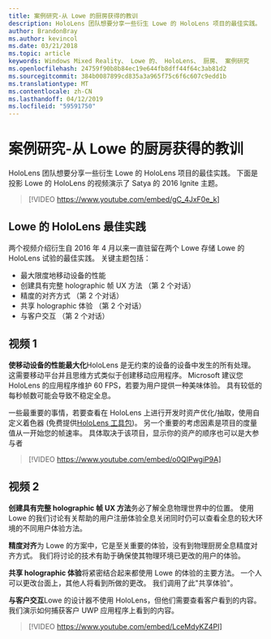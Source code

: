 ```yaml
---
title: 案例研究-从 Lowe 的厨房获得的教训
description: HoloLens 团队想要分享一些衍生 Lowe 的 HoloLens 项目的最佳实践。
author: BrandonBray
ms.author: kevincol
ms.date: 03/21/2018
ms.topic: article
keywords: Windows Mixed Reality、 Lowe 的、 HoloLens、 厨房、 案例研究
ms.openlocfilehash: 24759f90b8b84ec19e644fb8dff44f64c3ab81d2
ms.sourcegitcommit: 384b0087899cd835a3a965f75c6f6c607c9edd1b
ms.translationtype: MT
ms.contentlocale: zh-CN
ms.lasthandoff: 04/12/2019
ms.locfileid: "59591750"
---
```

# <a name="case-study---lessons-from-the-lowes-kitchen"></a>案例研究-从 Lowe 的厨房获得的教训

HoloLens 团队想要分享一些衍生 Lowe 的 HoloLens 项目的最佳实践。 下面是投影 Lowe 的 HoloLens 的视频演示了 Satya 的 2016 Ignite 主题。
<br>
>[!VIDEO https://www.youtube.com/embed/gC_4JxF0e_k]

## <a name="lowes-hololens-best-practices"></a>Lowe 的 HoloLens 最佳实践

两个视频介绍衍生自 2016 年 4 月以来一直驻留在两个 Lowe 存储 Lowe 的 HoloLens 试验的最佳实践。 关键主题包括：
* 最大限度地移动设备的性能
* 创建具有完整 holographic 帧 UX 方法 （第 2 个对话）
* 精度的对齐方式 （第 2 个对话）
* 共享 holographic 体验 （第 2 个对话）
* 与客户交互 （第 2 个对话）

## <a name="video-1"></a>视频 1

**使移动设备的性能最大化**HoloLens 是无约束的设备的设备中发生的所有处理。 这需要移动平台并且思维方式类似于创建移动应用程序。 Microsoft 建议您 HoloLens 的应用程序维护 60 FPS，若要为用户提供一种美味体验。 具有较低的每秒帧数可能会导致不稳定全息。

一些最重要的事情，若要查看在 HoloLens 上进行开发时资产优化/抽取，使用自定义着色器 (免费提供[HoloLens 工具包](https://github.com/Microsoft/HoloToolkit-Unity))。 另一个重要的考虑因素是项目的度量值从一开始您的帧速率。 具体取决于该项目，显示你的资产的顺序也可以是大参与者
<br>
>[!VIDEO https://www.youtube.com/embed/o0QIPwgiP9A]

## <a name="video-2"></a>视频 2

**创建具有完整 holographic 帧 UX 方法**务必了解全息物理世界中的位置。 使用 Lowe 的我们讨论有关帮助的用户注册体验全息关闭同时仍可以查看全息的较大环境的不同用户体验方法。

**精度对齐**为 Lowe 的方案中，它是至关重要的体验，没有到物理厨房全息精度对齐方式。 我们将讨论的技术有助于确保使其物理环境已更改的用户的体验。

**共享 holographic 体验**将紧密结合起来都使用 Lowe 的体验的主要方法。 一个人可以更改台面上，其他人将看到所做的更改。 我们调用了此"共享体验"。

**与客户交互**Lowe 的设计器不使用 HoloLens，但他们需要查看客户看到的内容。 我们演示如何捕获客户 UWP 应用程序上看到的内容。
<br>
>[!VIDEO https://www.youtube.com/embed/LceMdyKZ4PI]
